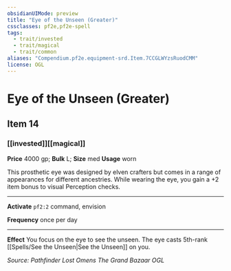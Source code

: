 ```yaml
---
obsidianUIMode: preview
title: "Eye of the Unseen (Greater)"
cssclasses: pf2e,pf2e-spell
tags:
  - trait/invested
  - trait/magical
  - trait/common
aliases: "Compendium.pf2e.equipment-srd.Item.7CCGLWYzsRuodCMM"
license: OGL
---
```

# Eye of the Unseen (Greater)
## Item 14
### [[invested]][[magical]]


**Price** 4000 gp; 
**Bulk** L; **Size** med
**Usage** worn

This prosthetic eye was designed by elven crafters but comes in a range of appearances for different ancestries. While wearing the eye, you gain a +2 item bonus to visual Perception checks.

* * *

**Activate** `pf2:2` command, envision

**Frequency** once per day

* * *

**Effect** You focus on the eye to see the unseen. The eye casts 5th-rank [[Spells/See the Unseen|See the Unseen]] on you.

*Source: Pathfinder Lost Omens The Grand Bazaar*
*OGL*